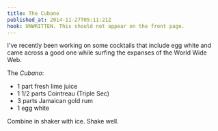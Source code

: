 ```yaml
---
title: The Cubano
published_at: 2014-11-27T05:11:21Z
hook: UNWRITTEN. This should not appear on the front page.
---
```


I've recently been working on some cocktails that include egg white and came
across a good one while surfing the expanses of the World Wide Web.

The _Cubano_:

* 1 part fresh lime juice
* 1 1/2 parts Cointreau (Triple Sec)
* 3 parts Jamaican gold rum
* 1 egg white

Combine in shaker with ice. Shake well.
